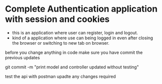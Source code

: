 # Complete Authentication application with session and cookies
- this is an application where user can register, login and logout.
- kind of a application where use can being logged in even after closing the browser or switching to new tab on browser.

before you change anything in code make sure you have commit the previous updates

git commit -m "print model and controller updated without testing"

test the api with postman
upadte any changes required
